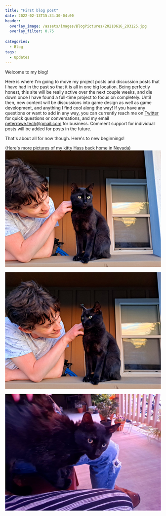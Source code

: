```yaml
---
title: "First blog post"
date: 2022-02-13T15:34:30-04:00
header:
  overlay_image: /assets/images/BlogPictures/20210616_203125.jpg
  overlay_filter: 0.75

categories:
  - Blog
tags:
  - Updates
---
```


Welcome to my blog!

Here is where I'm going to move my project posts and discussion posts that I have had in the past so that it is all in one big location. Being perfectly honest, this site will be really active over the next couple weeks, and die down once I have found a full-time project to focus on completely. Until then, new content will be discussions into game design as well as game development, and anything I find cool along the way! If you have any questions or want to add in any way, you can currently reach me on [Twitter][Twitter-Site] for quick questions or conversations, and my email [peterrowe.tech@gmail.com][Email-Site] for business. Comment support for individual posts will be added for posts in the future.

That's about all for now though. Here's to new beginnings!



(Here's more pictures of my kitty Hass back home in Nevada)
![Hass cat](/assets/images/BlogPictures/20210616_203223.jpg)

![Hass cat 2](/assets/images/BlogPictures/20210616_203226.jpg)

![Hass cat 3](/assets/images/BlogPictures/photo_2022-02-14_16-53-26.jpg)



[Twitter-Site]: https://twitter.com/playerpeter1231
[Email-Site]: mailto:peterrowe.tech@gmail.com
